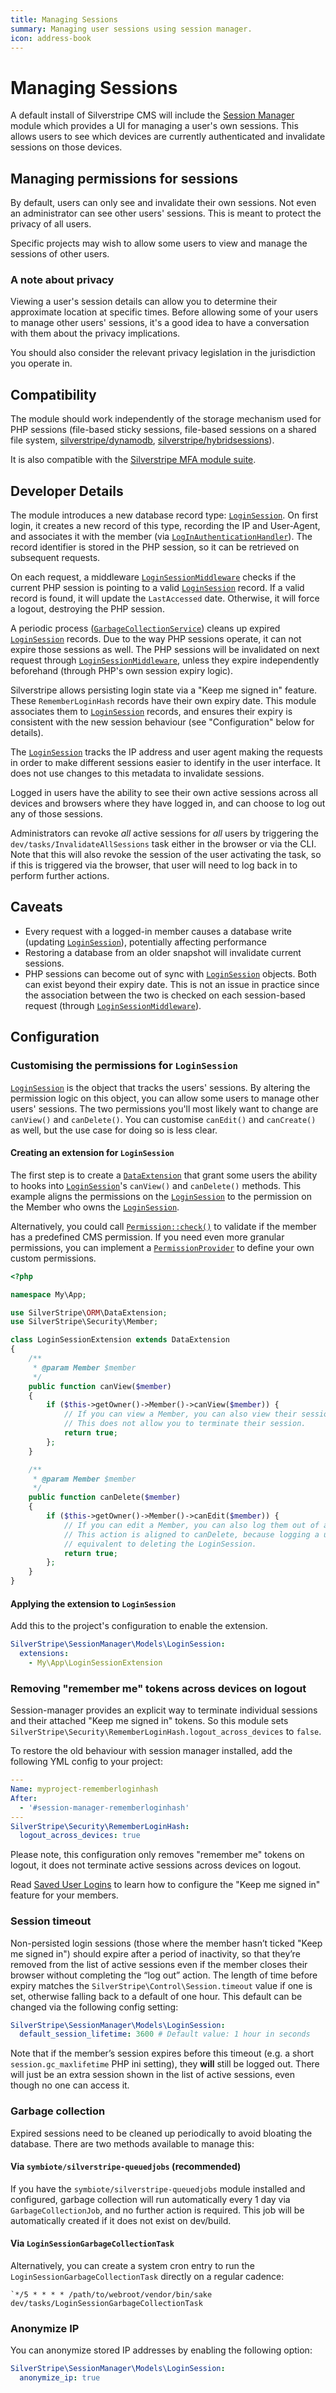 ```yaml
---
title: Managing Sessions
summary: Managing user sessions using session manager.
icon: address-book
---
```


# Managing Sessions

A default install of Silverstripe CMS will include the [Session Manager](https://github.com/silverstripe/silverstripe-session-manager/) module which provides a UI for managing a user's own sessions. This allows users to see which devices are currently authenticated and invalidate sessions on those devices.

## Managing permissions for sessions

By default, users can only see and invalidate their own sessions. Not even an administrator can see other users' sessions. This is meant to protect the privacy of all users.

Specific projects may wish to allow some users to view and manage the sessions of other users.

### A note about privacy

Viewing a user's session details can allow you to determine their approximate location at specific times. Before allowing some of your users to manage other users' sessions, it's a good idea to have a conversation with them about the privacy implications.

You should also consider the relevant privacy legislation in the jurisdiction you operate in.

## Compatibility

The module should work independently of the storage mechanism used for PHP sessions (file-based sticky sessions, file-based sessions on a shared file system, [silverstripe/dynamodb](https://github.com/silverstripe/silverstripe-dynamodb), [silverstripe/hybridsessions](https://github.com/silverstripe/silverstripe-hybridsessions)).

It is also compatible with the [Silverstripe MFA module suite](https://github.com/silverstripe/silverstripe-mfa).

## Developer Details

The module introduces a new database record type: [`LoginSession`](api:SilverStripe\SessionManager\Models\LoginSession).
On first login, it creates a new record of this type, recording the IP and User-Agent,
and associates it with the member (via [`LogInAuthenticationHandler`](api:SilverStripe\SessionManager\Security\LogInAuthenticationHandler)).
The record identifier is stored in the PHP session, so it can be retrieved on subsequent requests.

On each request, a middleware [`LoginSessionMiddleware`](api:SilverStripe\SessionManager\Middleware\LoginSessionMiddleware) checks if the current
PHP session is pointing to a valid [`LoginSession`](api:SilverStripe\SessionManager\Models\LoginSession) record.
If a valid record is found, it will update the `LastAccessed` date.
Otherwise, it will force a logout, destroying the PHP session.

A periodic process ([`GarbageCollectionService`](api:SilverStripe\SessionManager\Services\GarbageCollectionService)) cleans up expired [`LoginSession`](api:SilverStripe\SessionManager\Models\LoginSession) records.
Due to the way PHP sessions operate, it can not expire those sessions as well.
The PHP sessions will be invalidated on next request through [`LoginSessionMiddleware`](api:SilverStripe\SessionManager\Middleware\LoginSessionMiddleware),
unless they expire independently beforehand (through PHP's own session expiry logic).

Silverstripe allows persisting login state via a "Keep me signed in" feature.
These `RememberLoginHash` records have their own expiry date.
This module associates them to [`LoginSession`](api:SilverStripe\SessionManager\Models\LoginSession) records,
and ensures their expiry is consistent with the new session behaviour
(see "Configuration" below for details).

The [`LoginSession`](api:SilverStripe\SessionManager\Models\LoginSession) tracks the IP address and user agent making the requests
in order to make different sessions easier to identify in the user interface.
It does not use changes to this metadata to invalidate sessions.

Logged in users have the ability to see their own active sessions across all devices
and browsers where they have logged in, and can choose to log out any of those sessions.

Administrators can revoke _all_ active sessions for _all_ users by triggering the `dev/tasks/InvalidateAllSessions`
task either in the browser or via the CLI. Note that this will also revoke the session
of the user activating the task, so if this is triggered via the browser, that user
will need to log back in to perform further actions.

## Caveats

 * Every request with a logged-in member causes a database write (updating [`LoginSession`](api:SilverStripe\SessionManager\Models\LoginSession)), potentially affecting performance
 * Restoring a database from an older snapshot will invalidate current sessions.
 * PHP sessions can become out of sync with [`LoginSession`](api:SilverStripe\SessionManager\Models\LoginSession) objects. Both can exist beyond their expiry date.
   This is not an issue in practice since the association between the two is checked on each session-based request
   (through [`LoginSessionMiddleware`](api:SilverStripe\SessionManager\Middleware\LoginSessionMiddleware)).

## Configuration

### Customising the permissions for `LoginSession`

[`LoginSession`](api:SilverStripe\SessionManager\Models\LoginSession) is the object that tracks the users' sessions. By altering the permission logic on this object, you can allow some users to manage other users' sessions. The two permissions you'll most likely want to change are `canView()` and `canDelete()`. You can customise `canEdit()` and `canCreate()` as well, but the use case for doing so is less clear.

#### Creating an extension for `LoginSession`

The first step is to create a [`DataExtension`](api:SilverStripe\ORM\DataExtension) that grant some users the ability to hooks into [`LoginSession`](api:SilverStripe\SessionManager\Models\LoginSession)'s `canView()` and `canDelete()` methods. This example aligns the permissions on the [`LoginSession`](api:SilverStripe\SessionManager\Models\LoginSession) to the permission on the Member who owns the [`LoginSession`](api:SilverStripe\SessionManager\Models\LoginSession).

Alternatively, you could call [`Permission::check()`](api:SilverStripe\Security\Permission::check()) to validate if the member has a predefined CMS permission. If you need even more granular permissions, you can implement a [`PermissionProvider`](/developer_guides/security/permissions/#permissionprovider) to define your own custom permissions.

```php
<?php

namespace My\App;

use SilverStripe\ORM\DataExtension;
use SilverStripe\Security\Member;

class LoginSessionExtension extends DataExtension
{
    /**
     * @param Member $member
     */
    public function canView($member)
    {
        if ($this->getOwner()->Member()->canView($member)) {
            // If you can view a Member, you can also view their sessions.
            // This does not allow you to terminate their session.
            return true;
        };
    }

    /**
     * @param Member $member
     */
    public function canDelete($member)
    {
        if ($this->getOwner()->Member()->canEdit($member)) {
            // If you can edit a Member, you can also log them out of a session.
            // This action is aligned to canDelete, because logging a user out is
            // equivalent to deleting the LoginSession.
            return true;
        };
    }
}
```

#### Applying the extension to `LoginSession`

Add this to the project's configuration to enable the extension.

```yml
SilverStripe\SessionManager\Models\LoginSession:
  extensions:
    - My\App\LoginSessionExtension
```

### Removing "remember me" tokens across devices on logout

Session-manager provides an explicit way to terminate individual sessions and their attached "Keep me signed in" tokens. So this module sets `SilverStripe\Security\RememberLoginHash.logout_across_devices` to `false`.

To restore the old behaviour with session manager installed, add the following YML config to your project:

```yml
---
Name: myproject-rememberloginhash
After:
  - '#session-manager-rememberloginhash'
---
SilverStripe\Security\RememberLoginHash:
  logout_across_devices: true
```

Please note, this configuration only removes "remember me" tokens on logout, it does not terminate active sessions across devices on logout.

Read [Saved User Logins](/developer_guides/security/member/#saved-user-logins) to learn how to configure the "Keep me signed in" feature for your members.

### Session timeout

Non-persisted login sessions (those where the member hasn’t ticked "Keep me signed in") should expire after a period of inactivity, so that they’re removed from the list of active sessions even if the member closes their browser without completing the “log out” action. The length of time before expiry matches the `SilverStripe\Control\Session.timeout` value if one is set, otherwise falling back to a default of one hour. This default can be changed via the following config setting:

```yml
SilverStripe\SessionManager\Models\LoginSession:
  default_session_lifetime: 3600 # Default value: 1 hour in seconds
```

Note that if the member’s session expires before this timeout (e.g. a short `session.gc_maxlifetime` PHP ini setting), they **will** still be logged out. There will just be an extra session shown in the list of active sessions, even though no one can access it.

### Garbage collection

Expired sessions need to be cleaned up periodically to avoid bloating the database. There are two methods available to manage this:

#### Via `symbiote/silverstripe-queuedjobs` (recommended)
If you have the `symbiote/silverstripe-queuedjobs` module installed and configured, garbage collection will run automatically every 1 day via `GarbageCollectionJob`, and no further action is required.  This job will be automatically created if it does not exist on dev/build.

#### Via `LoginSessionGarbageCollectionTask`
Alternatively, you can create a system cron entry to run the `LoginSessionGarbageCollectionTask` directly on a regular cadence:

```
`*/5 * * * * /path/to/webroot/vendor/bin/sake dev/tasks/LoginSessionGarbageCollectionTask
```

### Anonymize IP

You can anonymize stored IP addresses by enabling the following option:

```yml
SilverStripe\SessionManager\Models\LoginSession:
  anonymize_ip: true
```
